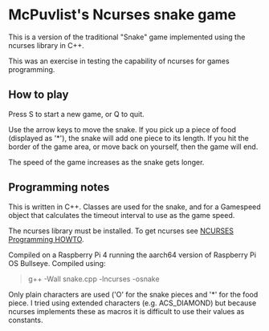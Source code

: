 McPuvlist's Ncurses snake game
==============================

This is a version of the traditional "Snake" game implemented 
using the ncurses library in C++.

This was an exercise in testing the capability of ncurses for
games programming.

How to play
-----------

Press S to start a new game, or Q to quit.

Use the arrow keys to move the snake. If you pick up a piece of 
food (displayed as '*'), the snake will add one piece to its length.
If you hit the border of the game area, or move back on yourself, then
the game will end.

The speed of the game increases as the snake gets longer.

Programming notes
-----------------

This is written in C++. Classes are used for the snake, and for a Gamespeed object
that calculates the timeout interval to use as the game speed.

The ncurses library must be installed. To get ncurses see [NCURSES Programming HOWTO](https://tldp.org/HOWTO/NCURSES-Programming-HOWTO/).

Compiled on a Raspberry Pi 4 running the aarch64 version of Raspberry Pi OS Bullseye.
Compiled using:  
>g++ -Wall snake.cpp -lncurses -osnake

Only plain characters are used ('O' for the snake pieces and '*' for the food piece.
I tried using extended characters (e.g. ACS_DIAMOND) but because ncurses implements
these as macros it is difficult to use their values as constants.

